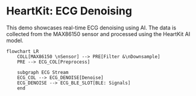 # HeartKit: ECG Denoising

This demo showcases real-time ECG denoising using AI. The data is collected from the MAX86150 sensor and processed using the HeartKit AI model.

```mermaid
flowchart LR
    COLL[MAX86150 \nSensor] --> PRE[Filter &\nDownsample]
    PRE --> ECG_COL[Preprocess]

    subgraph ECG Stream
    ECG_COL --> ECG_DENOISE[Denoise]
    ECG_DENOISE --> ECG_BLE_SLOT[BLE: Signals]
    end
```
